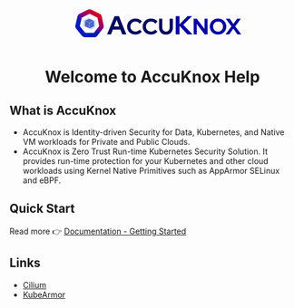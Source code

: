 <h1 align="center">
<center>&nbsp; &nbsp; &nbsp; <svg width="311px" height="64px" viewBox="0 0 2369 485" fill="none" xmlns="http://www.w3.org/2000/svg"><path d="M426.6 356L527.4 111H586.2L685.6 356H630.65L605.8 291.6H504.65L479.45 356H426.6ZM520.4 251H590.4L555.75 160.7L520.4 251ZM808.248 318.8C819.248 318.8 829.548 316.5 839.148 311.9C848.748 307.3 857.248 300.7 864.648 292.1L893.148 320.3C883.148 332.1 870.348 341.5 854.748 348.5C839.348 355.5 823.448 359 807.048 359C791.248 359 776.448 356.2 762.648 350.6C749.048 345 737.248 337.4 727.248 327.8C717.248 318.2 709.348 306.8 703.548 293.6C697.948 280.4 695.148 266.2 695.148 251C695.148 235.8 698.048 221.6 703.848 208.4C709.648 195 717.548 183.5 727.548 173.9C737.548 164.3 749.348 156.7 762.948 151.1C776.748 145.5 791.448 142.7 807.048 142.7C823.848 142.7 840.148 146.3 855.948 153.5C871.748 160.5 884.548 170 894.348 182L864.948 211.1C857.548 201.9 848.848 194.9 838.848 190.1C828.848 185.1 818.248 182.6 807.048 182.6C797.648 182.6 788.748 184.4 780.348 188C772.148 191.4 765.048 196.2 759.048 202.4C753.048 208.4 748.348 215.6 744.948 224C741.548 232.2 739.848 241.2 739.848 251C739.848 260.6 741.548 269.6 744.948 278C748.548 286.2 753.348 293.3 759.348 299.3C765.548 305.3 772.748 310.1 780.948 313.7C789.348 317.1 798.448 318.8 808.248 318.8ZM1017.72 318.8C1028.72 318.8 1039.02 316.5 1048.62 311.9C1058.22 307.3 1066.72 300.7 1074.12 292.1L1102.62 320.3C1092.62 332.1 1079.82 341.5 1064.22 348.5C1048.82 355.5 1032.92 359 1016.52 359C1000.72 359 985.92 356.2 972.12 350.6C958.52 345 946.72 337.4 936.72 327.8C926.72 318.2 918.82 306.8 913.02 293.6C907.42 280.4 904.62 266.2 904.62 251C904.62 235.8 907.52 221.6 913.32 208.4C919.12 195 927.02 183.5 937.02 173.9C947.02 164.3 958.82 156.7 972.42 151.1C986.22 145.5 1000.92 142.7 1016.52 142.7C1033.32 142.7 1049.62 146.3 1065.42 153.5C1081.22 160.5 1094.02 170 1103.82 182L1074.42 211.1C1067.02 201.9 1058.32 194.9 1048.32 190.1C1038.32 185.1 1027.72 182.6 1016.52 182.6C1007.12 182.6 998.22 184.4 989.82 188C981.62 191.4 974.52 196.2 968.52 202.4C962.52 208.4 957.82 215.6 954.42 224C951.02 232.2 949.32 241.2 949.32 251C949.32 260.6 951.02 269.6 954.42 278C958.02 286.2 962.82 293.3 968.82 299.3C975.02 305.3 982.22 310.1 990.42 313.7C998.82 317.1 1007.92 318.8 1017.72 318.8ZM1310.75 265.1C1310.75 279.3 1308.55 292.3 1304.15 304.1C1299.75 315.7 1293.45 325.6 1285.25 333.8C1277.25 341.8 1267.45 348 1255.85 352.4C1244.45 356.8 1231.75 359 1217.75 359C1203.55 359 1190.65 356.8 1179.05 352.4C1167.65 348 1157.95 341.8 1149.95 333.8C1141.95 325.6 1135.75 315.7 1131.35 304.1C1126.95 292.5 1124.75 279.5 1124.75 265.1V146H1168.25V265.1C1168.25 281.3 1172.75 294.3 1181.75 304.1C1190.95 313.9 1203.05 318.8 1218.05 318.8C1233.05 318.8 1244.95 313.9 1253.75 304.1C1262.75 294.3 1267.25 281.3 1267.25 265.1V146H1310.75V265.1Z" fill="#00095F"></path><path d="M1348.59 356V111H1399.34V220.9L1506.44 111H1568.39L1450.09 227.55L1573.99 356H1506.09L1399.34 241.2V356H1348.59ZM1589.48 146H1630.88L1735.28 281.9V146H1776.08V356H1737.68L1630.58 215.6V356H1589.48V146ZM2028.39 251C2028.39 266 2025.49 280.2 2019.69 293.6C2013.89 306.8 2005.99 318.3 1995.99 328.1C1986.19 337.7 1974.49 345.3 1960.89 350.9C1947.29 356.5 1932.69 359.3 1917.09 359.3C1901.69 359.3 1887.19 356.5 1873.59 350.9C1859.99 345.3 1848.19 337.7 1838.19 328.1C1828.39 318.3 1820.59 306.8 1814.79 293.6C1808.99 280.2 1806.09 266 1806.09 251C1806.09 236 1808.99 221.9 1814.79 208.7C1820.59 195.3 1828.39 183.8 1838.19 174.2C1848.19 164.4 1859.99 156.7 1873.59 151.1C1887.19 145.5 1901.69 142.7 1917.09 142.7C1932.69 142.7 1947.29 145.5 1960.89 151.1C1974.49 156.7 1986.19 164.4 1995.99 174.2C2005.99 183.8 2013.89 195.3 2019.69 208.7C2025.49 221.9 2028.39 236 2028.39 251ZM1983.69 251C1983.69 241.2 1981.99 232.2 1978.59 224C1975.19 215.6 1970.49 208.4 1964.49 202.4C1958.69 196.2 1951.69 191.4 1943.49 188C1935.29 184.4 1926.49 182.6 1917.09 182.6C1907.69 182.6 1898.89 184.4 1890.69 188C1882.69 191.4 1875.69 196.2 1869.69 202.4C1863.89 208.4 1859.29 215.6 1855.89 224C1852.49 232.2 1850.79 241.2 1850.79 251C1850.79 260.6 1852.49 269.6 1855.89 278C1859.29 286.4 1863.89 293.7 1869.69 299.9C1875.69 305.9 1882.69 310.7 1890.69 314.3C1898.89 317.7 1907.69 319.4 1917.09 319.4C1926.49 319.4 1935.29 317.7 1943.49 314.3C1951.69 310.7 1958.69 305.9 1964.49 299.9C1970.49 293.7 1975.19 286.4 1978.59 278C1981.99 269.6 1983.69 260.6 1983.69 251ZM2067.43 356H2017.33L2097.13 247.4L2021.53 146H2073.43L2123.23 215L2172.73 146H2222.83L2148.13 247.4L2229.13 356H2177.23L2122.33 279.5L2067.43 356Z" fill="#0001A2"></path><path d="M67.3052 107.41L182.596 50.047C183.98 49.3584 185.505 49 187.05 49H197.786C199.309 49 200.811 49.3477 202.179 50.0164L318.131 106.713C320.542 107.892 322.378 109.991 323.226 112.537L326.1 121.169L351.789 244.175C351.929 244.847 352 245.532 352 246.219V250.813C352 253.068 351.238 255.257 349.837 257.024L269.677 358.161C269.03 358.979 268.258 359.689 267.391 360.268L262.82 363.318C261.177 364.415 259.246 365 257.27 365H130.1H129.546C125.988 365 122.893 362.92 120.396 360.385C119.035 359.003 117.657 358.252 116.8 359.395C115.161 361.582 60.9829 293.71 32.1217 256.996C30.7379 255.236 30 253.078 30 250.839V246.298C30 245.559 30.0818 244.823 30.244 244.102L58.2735 119.56C58.5552 118.309 59.0752 117.123 59.805 116.068L63.5353 110.674C64.4961 109.285 65.7931 108.162 67.3052 107.41Z" stroke="url(#paint0_linear)" stroke-width="60"></path><path opacity="0.2" d="M185.896 124.027L106.033 162.366L106 258.604L185.863 221.566L185.896 124.027Z" fill="#0066FF"></path><path d="M128 172.27L190.5 143L253 172.27V248.73L190.5 278L128 248.73V172.27Z" fill="#001CAC" fill-opacity="0.66"></path><path d="M128 172.27L190.5 143L253 172.27M128 172.27L190.5 202.137M128 172.27V248.73L190.5 278M190.5 202.137L253 172.27M190.5 202.137V278M253 172.27V248.73L190.5 278" stroke="white" stroke-width="3"></path><path opacity="0.2" d="M271.896 164.027L192.033 202.691L192 299.745L271.863 262.393L271.896 164.027Z" fill="#0066FF"></path><defs><linearGradient id="paint0_linear" x1="265.55" y1="2.40577" x2="-294.442" y2="767.376" gradientUnits="userSpaceOnUse"><stop stop-color="#F90000"></stop><stop offset="0.244692" stop-color="#5300A7"></stop><stop offset="0.244792" stop-color="#0500F5"></stop><stop offset="0.244892" stop-color="#06046C"></stop><stop offset="0.244992" stop-color="#0320A9"></stop><stop offset="0.9996" stop-color="#0500FF"></stop><stop offset="0.9997" stop-color="#0045F5"></stop><stop offset="0.9998" stop-color="#0500FF"></stop><stop offset="0.9999" stop-color="#0C0C31"></stop></linearGradient></defs></svg></center>
<br>Welcome to AccuKnox Help
</h1>

## What is AccuKnox
 - AccuKnox is Identity-driven Security for Data, Kubernetes, and Native VM workloads for Private and Public Clouds.
 - AccuKnox is Zero Trust Run-time Kubernetes Security Solution. It provides run-time protection for your Kubernetes and other cloud workloads using Kernel Native Primitives such as AppArmor SELinux and eBPF.

## Quick Start
Read more 👉 [Documentation - Getting Started]

[Documentation - Getting Started]: https://help.accuknox.com/
 
## Links
 - [Cilium](https://www.accuknox.com/cilium)
 - [KubeArmor](https://www.accuknox.com/kubearmor)

